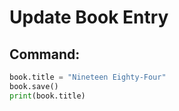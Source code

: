 # Update Book Entry

## Command:
```python
book.title = "Nineteen Eighty-Four"
book.save()
print(book.title)
 
